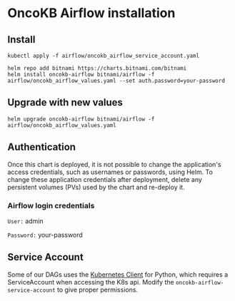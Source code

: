 # OncoKB Airflow installation

## Install
```
kubectl apply -f airflow/oncokb_airflow_service_account.yaml

helm repo add bitnami https://charts.bitnami.com/bitnami
helm install oncokb-airflow bitnami/airflow -f airflow/oncokb_airflow_values.yaml --set auth.password=your-password
```

## Upgrade with new values
```
helm upgrade oncokb-airflow bitnami/airflow -f airflow/oncokb_airflow_values.yaml
```

## Authentication
Once this chart is deployed, it is not possible to change the application's access credentials, such as usernames or passwords, using Helm. To change these application credentials after deployment, delete any persistent volumes (PVs) used by the chart and re-deploy it.

### Airflow login credentials

`User:` admin

`Password:` your-password

## Service Account
Some of our DAGs uses the [Kubernetes Client](https://github.com/kubernetes-client/python) for Python, which requires a ServiceAccount when accessing the K8s api. Modify the `oncokb-airflow-service-account` to give proper permissions.



